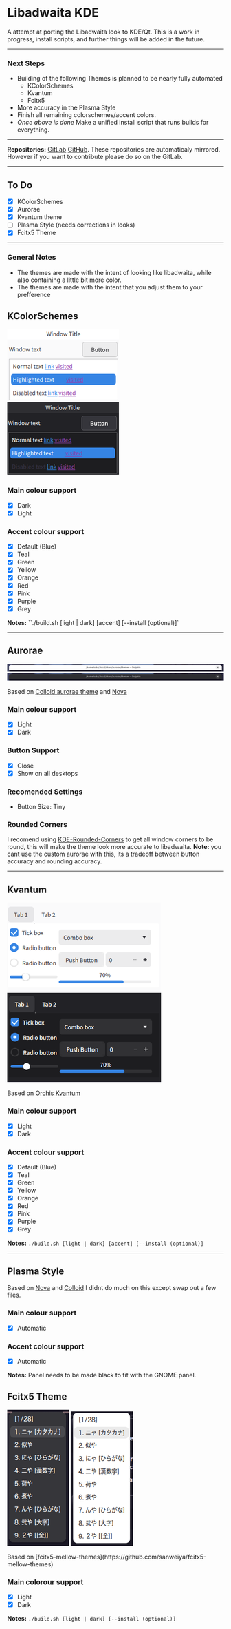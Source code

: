# Libadwaita KDE 

A attempt at porting the Libadwaita look to KDE/Qt.
This is a work in progress, install scripts, and further things will be added in the future.

---

### Next Steps
- Building of the following Themes is planned to be nearly fully automated
  - KColorSchemes
  - Kvantum
  - Fcitx5
- More accuracy in the Plasma Style
- Finish all remaining colorschemes/accent colors.
- *Once above is done* Make a unified install script that runs builds for everything.

---

**Repositories:** [GitLab](https://gitlab.com/sabaneko/Libadwaita-KDE) [GitHub](https://github.com/nukusaba/Libadwaita-KDE). These repositories are automaticaly mirrored. However if you want to contribute please do so on the GitLab.


---

## To Do
- [x] KColorSchemes
- [x] Aurorae
- [x] Kvantum theme 
- [ ] Plasma Style (needs corrections in looks)
- [x] Fcitx5 Theme

---

### General Notes
- The themes are made with the intent of looking like libadwaita, while also containing a little bit more color.
- The themes are made with the intent that you adjust them to your prefference 

## KColorSchemes
<p>
<img src="Assets/kcolor-light.png" alt="Light ColorScheme">
<img src="Assets/kcolor-dark.png" alt="Dark ColorScheme">
</p>

### Main colour support
- [x] Dark
- [x] Light
### Accent colour support
- [x] Default (Blue)
- [x] Teal
- [x] Green
- [x] Yellow
- [x] Orange
- [x] Red
- [x] Pink
- [x] Purple
- [x] Grey

**Notes:** ``./build.sh [light | dark] [accent] [--install (optional)]`

---

## Aurorae
<p>
<img src="Assets/aurorae-light.png" alt="Light Aurorae">
<img src="Assets/aurorae-dark.png" alt="Dark Aurorae"> 
</p>

Based on [Colloid aurorae theme](https://www.pling.com/p/1738680/) and [Nova](https://www.pling.com/p/1662814/)

### Main colour support
- [x] Light
- [x] Dark
### Button Support
- [x] Close
- [x] Show on all desktops
### Recomended Settings
- Button Size: Tiny

### Rounded Corners
I recomend using [KDE-Rounded-Corners](https://github.com/matinlotfali/KDE-Rounded-Corners) to get all window corners to be round, this will make the theme look more accurate to libadwaita. **Note:** you cant use the custom aurorae with this, its a tradeoff between button accuracy and rounding accuracy.

---

## Kvantum
<p>
<img src="Assets/kvan-light.png" alt="Light Kvantum"> 
<img src="Assets/kvan-dark.png" alt="Dark Kvantum"> 
</p>

Based on [Orchis Kvantum](https://www.pling.com/p/1458909/) 

### Main colour support
- [x] Light
- [x] Dark
### Accent colour support
- [x] Default (Blue)
- [x] Teal
- [x] Green
- [x] Yellow
- [x] Orange
- [x] Red
- [x] Pink
- [x] Purple
- [x] Grey

**Notes:** `./build.sh [light | dark] [accent] [--install (optional)]`

---

## Plasma Style
Based on [Nova](https://www.pling.com/p/1659120/) and [Colloid](https://www.pling.com/p/1738718/)
I didnt do much on this except swap out a few files.

### Main colour support
- [x] Automatic

### Accent colour support
- [x] Automatic

**Notes:** Panel needs to be made black to fit with the GNOME panel.

## Fcitx5 Theme
<p>
  <img src="Assets/fcitx5-dark.png" alt="Dark Fcitx5 Theme">
  <img src="Assets/fcitx5-light.png" alt="Light Fcitx5 Theme">
</p>
Based on [fcitx5-mellow-themes](https://github.com/sanweiya/fcitx5-mellow-themes)
 
### Main colorour support
- [x] Light
- [x] Dark

**Notes:** `./build.sh [light | dark] [--install (optional)]`
